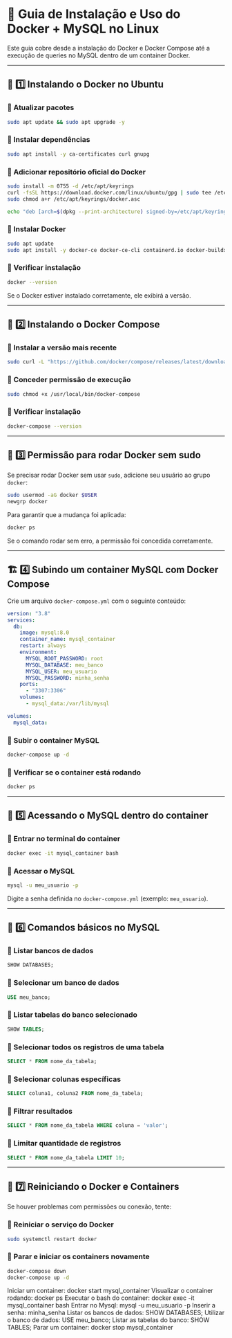 # 🚀 Guia de Instalação e Uso do Docker + MySQL no Linux

Este guia cobre desde a instalação do Docker e Docker Compose até a execução de queries no MySQL dentro de um container Docker.

---

## 🐳 1️⃣ Instalando o Docker no Ubuntu

### 🔹 Atualizar pacotes

```bash
sudo apt update && sudo apt upgrade -y
```

### 🔹 Instalar dependências

```bash
sudo apt install -y ca-certificates curl gnupg
```

### 🔹 Adicionar repositório oficial do Docker

```bash
sudo install -m 0755 -d /etc/apt/keyrings
curl -fsSL https://download.docker.com/linux/ubuntu/gpg | sudo tee /etc/apt/keyrings/docker.asc > /dev/null
sudo chmod a+r /etc/apt/keyrings/docker.asc

echo "deb [arch=$(dpkg --print-architecture) signed-by=/etc/apt/keyrings/docker.asc] https://download.docker.com/linux/ubuntu $(lsb_release -cs) stable" | sudo tee /etc/apt/sources.list.d/docker.list > /dev/null
```

### 🔹 Instalar Docker

```bash
sudo apt update
sudo apt install -y docker-ce docker-ce-cli containerd.io docker-buildx-plugin docker-compose-plugin
```

### 🔹 Verificar instalação

```bash
docker --version
```

Se o Docker estiver instalado corretamente, ele exibirá a versão.

---

## 🔧 2️⃣ Instalando o Docker Compose

### 🔹 Instalar a versão mais recente

```bash
sudo curl -L "https://github.com/docker/compose/releases/latest/download/docker-compose-$(uname -s)-$(uname -m)" -o /usr/local/bin/docker-compose
```

### 🔹 Conceder permissão de execução

```bash
sudo chmod +x /usr/local/bin/docker-compose
```

### 🔹 Verificar instalação

```bash
docker-compose --version
```

---

## 👤 3️⃣ Permissão para rodar Docker sem sudo

Se precisar rodar Docker sem usar `sudo`, adicione seu usuário ao grupo `docker`:

```bash
sudo usermod -aG docker $USER
newgrp docker
```

Para garantir que a mudança foi aplicada:

```bash
docker ps
```

Se o comando rodar sem erro, a permissão foi concedida corretamente.

---

## 🏗️ 4️⃣ Subindo um container MySQL com Docker Compose

Crie um arquivo `docker-compose.yml` com o seguinte conteúdo:

```yaml
version: "3.8"
services:
  db:
    image: mysql:8.0
    container_name: mysql_container
    restart: always
    environment:
      MYSQL_ROOT_PASSWORD: root
      MYSQL_DATABASE: meu_banco
      MYSQL_USER: meu_usuario
      MYSQL_PASSWORD: minha_senha
    ports:
      - "3307:3306"
    volumes:
      - mysql_data:/var/lib/mysql

volumes:
  mysql_data:
```

### 🔹 Subir o container MySQL

```bash
docker-compose up -d
```

### 🔹 Verificar se o container está rodando

```bash
docker ps
```

---

## 🔄 5️⃣ Acessando o MySQL dentro do container

### 🔹 Entrar no terminal do container

```bash
docker exec -it mysql_container bash
```

### 🔹 Acessar o MySQL

```bash
mysql -u meu_usuario -p
```

Digite a senha definida no `docker-compose.yml` (exemplo: `meu_usuario`).

---

## 📂 6️⃣ Comandos básicos no MySQL

### 🔹 Listar bancos de dados

```sql
SHOW DATABASES;
```

### 🔹 Selecionar um banco de dados

```sql
USE meu_banco;
```

### 🔹 Listar tabelas do banco selecionado

```sql
SHOW TABLES;
```

### 🔹 Selecionar todos os registros de uma tabela

```sql
SELECT * FROM nome_da_tabela;
```

### 🔹 Selecionar colunas específicas

```sql
SELECT coluna1, coluna2 FROM nome_da_tabela;
```

### 🔹 Filtrar resultados

```sql
SELECT * FROM nome_da_tabela WHERE coluna = 'valor';
```

### 🔹 Limitar quantidade de registros

```sql
SELECT * FROM nome_da_tabela LIMIT 10;
```

---

## 🔄 7️⃣ Reiniciando o Docker e Containers

Se houver problemas com permissões ou conexão, tente:

### 🔹 Reiniciar o serviço do Docker

```bash
sudo systemctl restart docker
```

### 🔹 Parar e iniciar os containers novamente

```bash
docker-compose down
docker-compose up -d
```

Iniciar um container: docker start mysql_container
Visualizar o container rodando: docker ps
Executar o bash do container: docker exec -it mysql_container bash
Entrar no Mysql: mysql -u meu_usuario -p
Inserir a senha: minha_senha
Listar os bancos de dados: SHOW DATABASES;
Utilizar o banco de dados: USE meu_banco;
Listar as tabelas do banco: SHOW TABLES;
Parar um container: docker stop mysql_container

